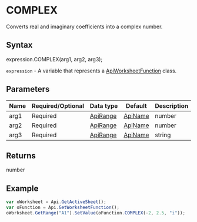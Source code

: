# COMPLEX

Converts real and imaginary coefficients into a complex number.

## Syntax

expression.COMPLEX(arg1, arg2, arg3);

`expression` - A variable that represents a [ApiWorksheetFunction](../ApiWorksheetFunction.md) class.

## Parameters

| **Name** | **Required/Optional** | **Data type** | **Default** | **Description** |
| ------------- | ------------- | ------------- | ------------- | ------------- |
| arg1 | Required | [ApiRange](../../ApiRange/ApiRange.md) | [ApiName](../../ApiName/ApiName.md) | number |  | The real coefficient of the complex number. |
| arg2 | Required | [ApiRange](../../ApiRange/ApiRange.md) | [ApiName](../../ApiName/ApiName.md) | number |  | The imaginary coefficient of the complex number. |
| arg3 | Required | [ApiRange](../../ApiRange/ApiRange.md) | [ApiName](../../ApiName/ApiName.md) | string |  | The suffix for the imaginary component of the complex number. It can be either "i" or "j" in lowercase. If it is omitted, the function will assume suffix to be "i". |

## Returns

number

## Example



```javascript
var oWorksheet = Api.GetActiveSheet();
var oFunction = Api.GetWorksheetFunction();
oWorksheet.GetRange("A1").SetValue(oFunction.COMPLEX(-2, 2.5, "i"));
```
